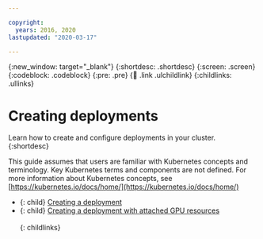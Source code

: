 ```yaml
---

copyright:
  years: 2016, 2020
lastupdated: "2020-03-17"

---
```


{:new_window: target="_blank"}
{:shortdesc: .shortdesc}
{:screen: .screen}
{:codeblock: .codeblock}
{:pre: .pre}
{:child: .link .ulchildlink}
{:childlinks: .ullinks}

# Creating deployments

Learn how to create and configure deployments in your cluster.
{:shortdesc}

This guide assumes that users are familiar with Kubernetes concepts and terminology. Key Kubernetes terms and components are not defined. For more information about Kubernetes concepts, see [https://kubernetes.io/docs/home/](https://kubernetes.io/docs/home/)

- {: child} [Creating a deployment](../manage_applications/deploy_app.md) <br />
- {: child} [Creating a deployment with attached GPU resources](../manage_applications/deploy_app_gpu.md) <br />  
{: childlinks}
